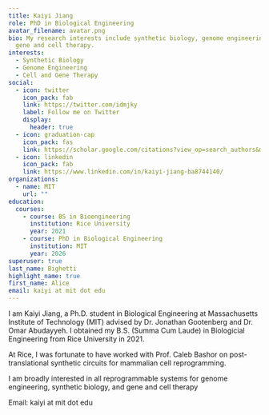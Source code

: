 ```yaml
---
title: Kaiyi Jiang
role: PhD in Biological Engineering
avatar_filename: avatar.png
bio: My research interests include synthetic biology, genome engineering and
  gene and cell therapy.
interests:
  - Synthetic Biology
  - Genome Engineering
  - Cell and Gene Therapy
social:
  - icon: twitter
    icon_pack: fab
    link: https://twitter.com/idmjky
    label: Follow me on Twitter
    display:
      header: true
  - icon: graduation-cap
    icon_pack: fas
    link: https://scholar.google.com/citations?view_op=search_authors&mauthors=kaiyi+jiang&hl=en&oi=ao
  - icon: linkedin
    icon_pack: fab
    link: https://www.linkedin.com/in/kaiyi-jiang-ba8744140/
organizations:
  - name: MIT
    url: ""
education:
  courses:
    - course: BS in Bioengineering
      institution: Rice University
      year: 2021
    - course: PhD in Biological Engineering
      institution: MIT
      year: 2026
superuser: true
last_name: Bighetti
highlight_name: true
first_name: Alice
email: kaiyi at mit dot edu
---
```

I am Kaiyi Jiang, a Ph.D. student in Biological Engineering at Massachusetts Institute of Technology (MIT) advised by Dr. Jonathan Gootenberg and Dr. Omar Abudayyeh. I obtained my B.S. (Summa Cum Laude) in Biologicial Engineering from Rice University in 2021.

At Rice, I was fortunate to have worked with Prof. Caleb Bashor on post-translational synthetic circuits for mammalian cell reprogramming. 

I am broadly interested in all reprogrammable systems for genome engineering, synthetic biology, and gene and cell therapy

Email: kaiyi at mit dot edu